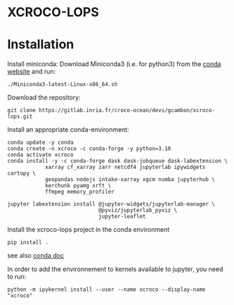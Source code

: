 XCROCO-LOPS
====== 




Installation
=============

Install miniconda:
Download Miniconda3 (i.e. for python3) from the [conda website](https://conda.io/miniconda.html) and run:
```
./Miniconda3-latest-Linux-x86_64.sh
```

Download the repository:
```
git clone https://gitlab.inria.fr/croco-ocean/devs/gcambon/xcroco-lops.git
```

Install an appropriate conda-environment:

```
conda update -y conda
conda create -n xcroco -c conda-forge -y python=3.10 
conda activate xcroco
conda install -y -c conda-forge dask dask-jobqueue dask-labextension \
            xarray cf_xarray zarr netcdf4 jupyterlab ipywidgets cartopy \
            geopandas nodejs intake-xarray xgcm numba jupyterhub \
            kerchunk pyamg xrft \
            ffmpeg memory_profiler
            
jupyter labextension install @jupyter-widgets/jupyterlab-manager \
                             @pyviz/jupyterlab_pyviz \
                             jupyter-leaflet
```
Install the xcroco-lops project in the conda environment
```
pip install .
```
see also [conda doc](doc/conda.md)

In order to add the environnement to kernels available to jupyter, you need to run:
```
python -m ipykernel install --user --name xcroco --display-name "xcroco"
```
